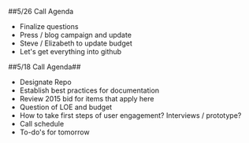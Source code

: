 ##5/26 Call Agenda
* Finalize questions 
* Press / blog campaign and update 
* Steve / Elizabeth to update budget
* Let's get everything into github

##5/18 Call Agenda##
* Designate Repo
* Establish best practices for documentation
* Review 2015 bid for items that apply here 
* Question of LOE and budget
* How to take first steps of user engagement? Interviews / prototype? 
* Call schedule 
* To-do's for tomorrow 
